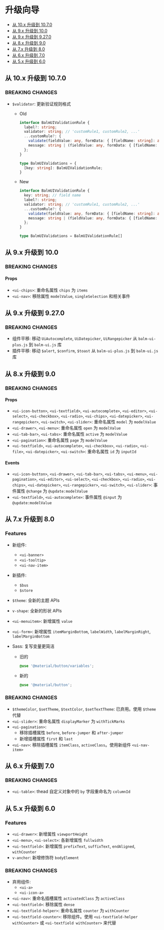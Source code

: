 # 升级向导

- <a href="javascript:void(0)" class="v-anchor" data-href="#up-to-10_7">从 10.x 升级到 10.7.0</a>
- <a href="javascript:void(0)" class="v-anchor" data-href="#up-to-10">从 9.x 升级到 10.0</a>
- <a href="javascript:void(0)" class="v-anchor" data-href="#up-to-9_27">从 9.x 升级到 9.27.0</a>
- <a href="javascript:void(0)" class="v-anchor" data-href="#up-to-9">从 8.x 升级到 9.0</a>
- <a href="javascript:void(0)" class="v-anchor" data-href="#up-to-8">从 7.x 升级到 8.0</a>
- <a href="javascript:void(0)" class="v-anchor" data-href="#up-to-7">从 6.x 升级到 7.0</a>
- <a href="javascript:void(0)" class="v-anchor" data-href="#up-to-6">从 5.x 升级到 6.0</a>

<div id="up-to-10_7"></div>

## 从 10.x 升级到 10.7.0

### BREAKING CHANGES

- `$validator`: 更新验证规则格式

  - Old

    ```ts
    interface BalmUIValidationRule {
      label?: string;
      validator: string; // 'customRule1, customRule2, ...'
      ...customRule?: {
        validate(fieldValue: any, formData: { [fieldName: string]: any }): boolean;
        message: string | (fieldValue: any, formData: { [fieldName: string]: any }): string;
      };
    }

    type BalmUIValidations = {
      [key: string]: BalmUIValidationRule;
    }
    ```

  - New

    ```ts
    interface BalmUIValidationRule {
      key: string; // field name
      label?: string;
      validator: string; // 'customRule1, customRule2, ...'
      ...customRule?: {
        validate(fieldValue: any, formData: { [fieldName: string]: any }): boolean;
        message: string | (fieldValue: any, formData: { [fieldName: string]: any }): string;
      };
    }

    type BalmUIValidations = BalmUIValidationRule[]
    ```

<div id="up-to-10"></div>

## 从 9.x 升级到 10.0

### BREAKING CHANGES

#### Props

- `<ui-chips>`: 重命名属性 `chips` 为 `items`
- `<ui-nav>`: 移除属性 `modelValue`, `singleSelection` 和相关事件

<div id="up-to-9_27"></div>

## 从 9.x 升级到 9.27.0

### BREAKING CHANGES

- 组件平移: 移动 `UiAutocomplete`, `UiDatepicker`, `UiRangepicker` 从 `balm-ui-plus.js` 到 `balm-ui.js` 库
- 插件平移: 移动 `$alert`, `$confirm`, `$toast` 从 `balm-ui-plus.js` 到 `balm-ui.js` 库

<div id="up-to-9"></div>

## 从 8.x 升级到 9.0

### BREAKING CHANGES

#### Props

- `<ui-icon-button>`, `<ui-textfield>`, `<ui-autocomplete>`, `<ui-editor>`, `<ui-select>`, `<ui-checkbox>`, `<ui-radio>`, `<ui-chips>`, `<ui-datepicker>`, `<ui-rangepicker>`, `<ui-switch>`, `<ui-slider>`: 重命名属性 `model` 为 `modelValue`
- `<ui-drawer>`, `<ui-menu>`: 重命名属性 `open` 为 `modelValue`
- `<ui-tab-bar>`, `<ui-tabs>`: 重命名属性 `active` 为 `modelValue`
- `<ui-pagination>`: 重命名属性 `page` 为 `modelValue`
- `<ui-textfield>`, `<ui-autocomplete>`, `<ui-checkbox>`, `<ui-radio>`, `<ui-file>`, `<ui-datepicker>`, `<ui-switch>`: 重命名属性 `id` 为 `inputId`

#### Events

- `<ui-icon-button>`, `<ui-drawer>`, `<ui-tab-bar>`, `<ui-tabs>`, `<ui-menu>`, `<ui-pagination>`, `<ui-editor>`, `<ui-select>`, `<ui-checkbox>`, `<ui-radio>`, `<ui-chips>`, `<ui-datepicker>`, `<ui-rangepicker>`, `<ui-switch>`, `<ui-slider>`: 事件属性 `@change` 为 `@update:modelValue`
- `<ui-textfield>`, `<ui-autocomplete>`: 事件属性 `@input` 为 `@update:modelValue`

<div id="up-to-8"></div>

## 从 7.x 升级到 8.0

### Features

- 新组件:
  - `<ui-banner>`
  - `<ui-tooltip>`
  - `<ui-nav-item>`
- 新插件:
  - `$bus`
  - `$store`
- `$theme`: 全新的主题 APIs
- `v-shape`: 全新的形状 APIs
- `<ui-menuitem>`: 新增属性 `value`
- `<ui-form>`: 新增属性 `itemMarginBottom`, `labelWidth`, `labelMarginRight`, `labelMarginBottom`
- Sass: 复写变量更简洁

  - 旧的

    ```scss
    @use '@material/button/variables';
    ```

  - 新的

    ```scss
    @use '@material/button';
    ```

### BREAKING CHANGES

- `$themeColor`, `$setTheme`, `$textColor`, `$setTextTheme`: 已弃用。使用 `$theme` 代替
- `<ui-slider>`: 重命名属性 `displayMarker` 为 `withTickMarks`
- `<ui-pagination>`:
  - 移除插槽属性 `before`, `before-jumper` 和 `after-jumper`
  - 新增插槽属性 `first` 和 `last`
- `<ui-nav>`: 移除插槽属性 `itemClass`, `activeClass`。使用新组件 `<ui-nav-item>`

<div id="up-to-7"></div>

## 从 6.x 升级到 7.0

### BREAKING CHANGES

- `<ui-table>`: thead 自定义对象中的 `by` 字段重命名为 `columnId`

<div id="up-to-6"></div>

## 从 5.x 升级到 6.0

### Features

- `<ui-drawer>`: 新增属性 `viewportHeight`
- `<ui-menu>`, `<ui-select>`: 各新增属性 `fullwidth`
- `<ui-textfield>`: 新增属性 `prefixText`, `suffixText`, `endAligned`, `withCounter`
- `v-anchor`: 新增修饰符 `bodyElement`

### BREAKING CHANGES

- 弃用组件:
  - `<ui-a>`
  - `<ui-icon-a>`
- `<ui-nav>`: 重命名插槽属性 `activatedClass` 为 `activeClass`
- `<ui-textfield>`: 移除属性 `dense`
- `<ui-textfield-helper>`: 重命名属性 `counter` 为 `withCounter`
- `<ui-textfield-counter>`: 移除组件。使用 `<ui-textfield-helper withCounter>` 或 `<ui-textfield withCounter>` 来代替
